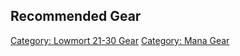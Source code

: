 ## Recommended Gear

[Category: Lowmort 21-30 Gear](Category:_Lowmort_21-30_Gear "wikilink")
[Category: Mana Gear](Category:_Mana_Gear "wikilink")
